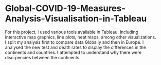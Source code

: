 # Global-COVID-19-Measures-Analysis-Visualisation-in-Tableau
For this project, I used various tools available in Tableau. Including interactive map graphics, line plots, heat maps, among other visualizations. I split my analysis first to compare data Globally and then in Europe. I analysed the new test and death rates to display the differences in the continents and countries. I attempted to understand why there were discrpencies between the continents.
